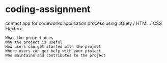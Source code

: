 # coding-assignment
contact app for codeworks application process using JQuey / HTML / CSS Flexbox


    What the project does
    Why the project is useful
    How users can get started with the project
    Where users can get help with your project
    Who maintains and contributes to the project

